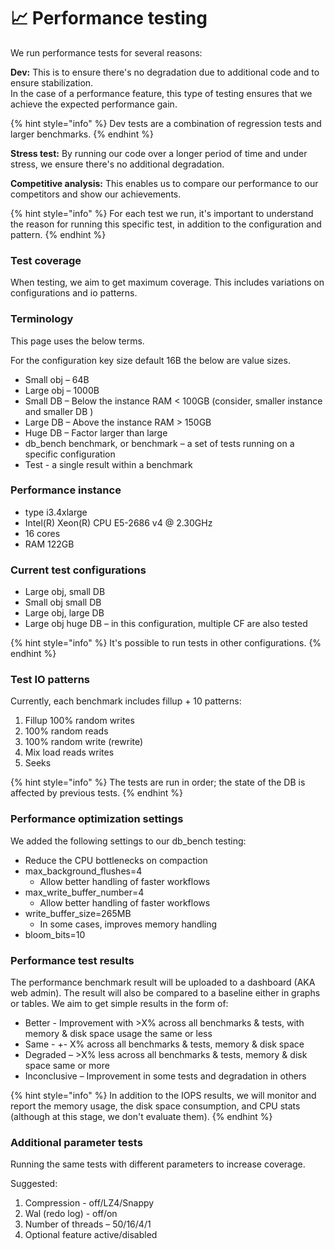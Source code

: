 # 📈 Performance testing

We run performance tests for several reasons:

**Dev:** This is to ensure there's no degradation due to additional code and to ensure stabilization. \
In the case of a performance feature, this type of testing ensures that we achieve the expected performance gain.

{% hint style="info" %}
Dev tests are a combination of regression tests and larger benchmarks.&#x20;
{% endhint %}

**Stress test:** By running our code over a longer period of time and under stress, we ensure there's no additional degradation. &#x20;

**Competitive analysis:** This enables us to compare our performance to our competitors and show our achievements.&#x20;

{% hint style="info" %}
For each test we run, it's important to understand the reason for running this specific test, in addition to the configuration and pattern.
{% endhint %}

### Test coverage&#x20;

When testing, we aim to get maximum coverage. This includes variations on configurations and io patterns.

### Terminology&#x20;

This page uses the below terms.&#x20;

For the configuration key size default 16B the below are value sizes.

* Small obj – 64B&#x20;
* Large obj – 1000B&#x20;
* Small DB – Below the instance RAM < 100GB (consider, smaller instance and smaller DB )
* Large DB – Above the instance RAM > 150GB&#x20;
* Huge DB – Factor larger than large
* db\_bench benchmark, or benchmark – a set of tests running on a specific configuration
* Test - a single result within a benchmark

### Performance instance&#x20;

* type i3.4xlarge&#x20;
* Intel(R) Xeon(R) CPU E5-2686 v4 @ 2.30GHz&#x20;
* 16 cores&#x20;
* RAM 122GB

### Current test configurations&#x20;

* Large obj, small DB&#x20;
* Small obj small DB&#x20;
* Large obj, large DB&#x20;
* Large obj huge DB – in this configuration, multiple CF are also tested&#x20;

{% hint style="info" %}
It's possible to run tests in other configurations.
{% endhint %}

### Test IO patterns&#x20;

Currently, each benchmark includes fillup + 10 patterns:

1. Fillup 100% random writes&#x20;
2. 100% random reads&#x20;
3. 100% random write (rewrite)&#x20;
4. Mix load reads writes&#x20;
5. Seeks

{% hint style="info" %}
The tests are run in order; the state of the DB is affected by previous tests.
{% endhint %}

### Performance optimization settings

We added the following settings to our db\_bench testing:

* Reduce the CPU bottlenecks on compaction
* max\_background\_flushes=4
  * Allow better handling of faster workflows
* max\_write\_buffer\_number=4
  * Allow better handling of faster workflows
* write\_buffer\_size=265MB&#x20;
  * In some cases, improves memory handling
* bloom\_bits=10

### Performance test results

The performance benchmark result will be uploaded to a dashboard (AKA web admin). The result will also be compared to a baseline either in graphs or tables. We aim to get simple results in the form of:

* Better - Improvement with >X% across all benchmarks & tests, with memory & disk space usage the same or less&#x20;
* Same - +- X% across all benchmarks & tests, memory & disk space&#x20;
* Degraded – >X% less across all benchmarks & tests, memory & disk space same or more
* Inconclusive – Improvement in some tests and degradation in others

{% hint style="info" %}
In addition to the IOPS results, we will monitor and report the memory usage, the disk space consumption, and CPU stats (although at this stage, we don't evaluate them).
{% endhint %}

### Additional parameter tests

Running the same tests with different parameters to increase coverage.&#x20;

Suggested:

1. Compression - off/LZ4/Snappy&#x20;
2. Wal (redo log) - off/on&#x20;
3. Number of threads – 50/16/4/1&#x20;
4. Optional feature active/disabled&#x20;
